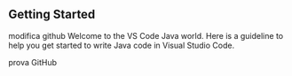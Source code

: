 ## Getting Started
modifica github
Welcome to the VS Code Java world. Here is a guideline to help you get started to write Java code in Visual Studio Code.

prova GitHub
